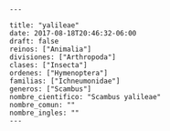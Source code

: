 
      ---

      title: "yalileae"
      date: 2017-08-18T20:46:32-06:00
      draft: false
      reinos: ["Animalia"]
      divisiones: ["Arthropoda"]
      clases: ["Insecta"]
      ordenes: ["Hymenoptera"]
      familias: ["Ichneumonidae"]
      generos: ["Scambus"]
      nombre_cientifico: "Scambus yalileae"
      nombre_comun: ""
      nombre_ingles: ""
      ---

      